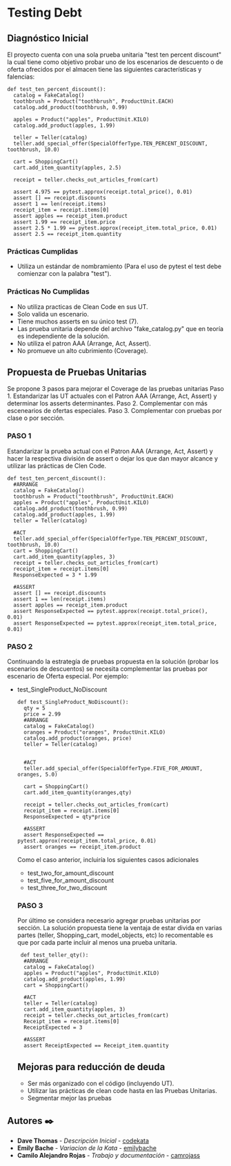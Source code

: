 # Testing Debt

## Diagnóstico Inicial

El proyecto cuenta con una sola prueba unitaria "test ten percent discount" la cual tiene como objetivo probar uno de los escenarios de descuento o de oferta ofrecidos por el almacen tiene las siguientes características y falencias:

  ``` 
  def test_ten_percent_discount():
    catalog = FakeCatalog()
    toothbrush = Product("toothbrush", ProductUnit.EACH)
    catalog.add_product(toothbrush, 0.99)

    apples = Product("apples", ProductUnit.KILO)
    catalog.add_product(apples, 1.99)

    teller = Teller(catalog)
    teller.add_special_offer(SpecialOfferType.TEN_PERCENT_DISCOUNT, toothbrush, 10.0)

    cart = ShoppingCart()
    cart.add_item_quantity(apples, 2.5)

    receipt = teller.checks_out_articles_from(cart)

    assert 4.975 == pytest.approx(receipt.total_price(), 0.01)
    assert [] == receipt.discounts
    assert 1 == len(receipt.items)
    receipt_item = receipt.items[0]
    assert apples == receipt_item.product
    assert 1.99 == receipt_item.price
    assert 2.5 * 1.99 == pytest.approx(receipt_item.total_price, 0.01)
    assert 2.5 == receipt_item.quantity  
  ``` 

### Prácticas Cumplidas
- Utiliza un estándar de nombramiento (Para el uso de pytest el test debe comienzar con la palabra "test").

### Prácticas No Cumplidas
- No utiliza practicas de Clean Code en sus UT.
- Solo valida un escenario.
- Tiene muchos asserts en su único test (7).
- Las prueba unitaria depende del archivo "fake_catalog.py" que en teoría es independiente de la solución.
- No  utiliza el patron AAA (Arrange, Act, Assert).
- No promueve un alto cubrimiento (Coverage).

## Propuesta de Pruebas Unitarias

Se propone 3 pasos para mejorar el Coverage de las pruebas unitarias
Paso 1. Estandarizar las UT actuales con el Patron AAA (Arrange, Act, Assert) y determinar los asserts determinantes.
Paso 2. Complementar con más escenearios de ofertas especiales.
Paso 3. Complementar con pruebas por clase o por sección.

### PASO 1
Estandarizar la prueba actual con el Patron AAA (Arrange, Act, Assert) y hacer la respectiva división de assert o dejar los que dan mayor alcance y utilizar las prácticas de Clen Code.
  ``` 
  def test_ten_percent_discount():
    #ARRANGE
    catalog = FakeCatalog()
    toothbrush = Product("toothbrush", ProductUnit.EACH)
    apples = Product("apples", ProductUnit.KILO)   
    catalog.add_product(toothbrush, 0.99)
    catalog.add_product(apples, 1.99)
    teller = Teller(catalog)
    
    #ACT
    teller.add_special_offer(SpecialOfferType.TEN_PERCENT_DISCOUNT, toothbrush, 10.0)
    cart = ShoppingCart()
    cart.add_item_quantity(apples, 3)
    receipt = teller.checks_out_articles_from(cart)
    receipt_item = receipt.items[0]
    ResponseExpected = 3 * 1.99

    #ASSERT
    assert [] == receipt.discounts
    assert 1 == len(receipt.items)
    assert apples == receipt_item.product
    assert ResponseExpected == pytest.approx(receipt.total_price(), 0.01)
    assert ResponseExpected == pytest.approx(receipt_item.total_price, 0.01)
  ``` 

### PASO 2
Continuando la estrategía de pruebas propuesta en la solución (probar los escenarios de descuentos) se necesita complementar las pruebas por escenario de Oferta especial. Por ejemplo:

- test_SingleProduct_NoDiscount
  ``` 
  def test_SingleProduct_NoDiscount():
    qty = 5
    price = 2.99
    #ARRANGE
    catalog = FakeCatalog()
    oranges = Product("oranges", ProductUnit.KILO)
    catalog.add_product(oranges, price)
    teller = Teller(catalog)
    

    #ACT
    teller.add_special_offer(SpecialOfferType.FIVE_FOR_AMOUNT, oranges, 5.0)
    
    cart = ShoppingCart()
    cart.add_item_quantity(oranges,qty)
    
    receipt = teller.checks_out_articles_from(cart)
    receipt_item = receipt.items[0]
    ResponseExpected = qty*price

    #ASSERT
    assert ResponseExpected == pytest.approx(receipt_item.total_price, 0.01)
    assert oranges == receipt_item.product 
  ``` 
  Como el caso anterior, incluiría los siguientes casos adicionales
  - test_two_for_amount_discount
  - test_five_for_amount_discount
  - test_three_for_two_discount
  
  ### PASO 3
  Por último se considera necesario agregar pruebas unitarias por sección. La solución propuesta tiene la ventaja de estar divida en varias partes (teller, Shopping_cart, model_objects, etc) lo recomentable es que por cada parte incluir al menos una prueba unitaria.
  ``` 
   def test_teller_qty():
    #ARRANGE
    catalog = FakeCatalog()
    apples = Product("apples", ProductUnit.KILO) 
    catalog.add_product(apples, 1.99)
    cart = ShoppingCart()

    #ACT
    teller = Teller(catalog)
    cart.add_item_quantity(apples, 3)
    receipt = teller.checks_out_articles_from(cart)
    Receipt_item = receipt.items[0]
    ReceiptExpected = 3

    #ASSERT
    assert ReceiptExpected == Receipt_item.quantity
  ``` 
  
  ## Mejoras para reducción de deuda
  
  - Ser más organizado con el código (incluyendo UT).
  - Utilizar las prácticas de clean code hasta en las Pruebas Unitarias.
  - Segmentar mejor las pruebas
  
## Autores ✒️

* **Dave Thomas** - *Descripción Inicial* - [codekata](http://codekata.com/kata/kata01-supermarket-pricing/)
* **Emily Bache** - *Variacion de la Kata* - [emilybache](https://github.com/emilybache)
* **Camilo Alejandro Rojas** - *Trabajo y documentación* - [camrojass](https://github.com/camrojass)
